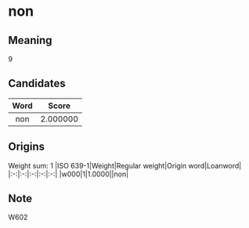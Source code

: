 # non

## Meaning

9

## Candidates

|Word|Score|
|:-:|:-:|
|non|2.000000|

## Origins

Weight sum: 1
|ISO 639-1|Weight|Regular weight|Origin word|Loanword|
|:-:|:-:|:-:|:-:|:-:|
|w000|1|1.0000||non|

## Note

W602
